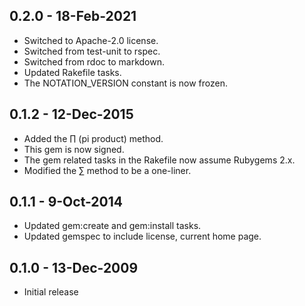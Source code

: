 ## 0.2.0 - 18-Feb-2021
* Switched to Apache-2.0 license.
* Switched from test-unit to rspec.
* Switched from rdoc to markdown.
* Updated Rakefile tasks.
* The NOTATION_VERSION constant is now frozen.

## 0.1.2 - 12-Dec-2015
* Added the ∏ (pi product) method.
* This gem is now signed.
* The gem related tasks in the Rakefile now assume Rubygems 2.x.
* Modified the ∑ method to be a one-liner.

## 0.1.1 - 9-Oct-2014
* Updated gem:create and gem:install tasks.
* Updated gemspec to include license, current home page.

## 0.1.0 - 13-Dec-2009
* Initial release
